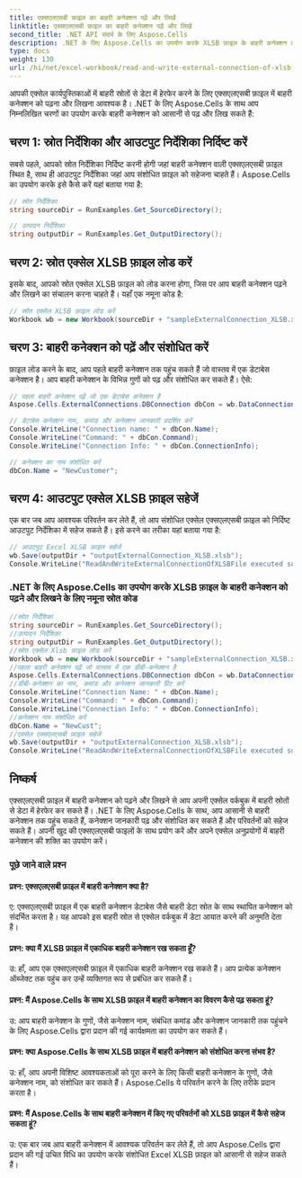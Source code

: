 ```yaml
---
title: एक्सएलएसबी फ़ाइल का बाहरी कनेक्शन पढ़ें और लिखें
linktitle: एक्सएलएसबी फ़ाइल का बाहरी कनेक्शन पढ़ें और लिखें
second_title: .NET API संदर्भ के लिए Aspose.Cells
description: .NET के लिए Aspose.Cells का उपयोग करके XLSB फ़ाइल के बाहरी कनेक्शन को पढ़ने और संशोधित करने का तरीका जानें।
type: docs
weight: 130
url: /hi/net/excel-workbook/read-and-write-external-connection-of-xlsb-file/
---
```

आपकी एक्सेल कार्यपुस्तिकाओं में बाहरी स्रोतों से डेटा में हेरफेर करने के लिए एक्सएलएसबी फ़ाइल में बाहरी कनेक्शन को पढ़ना और लिखना आवश्यक है। .NET के लिए Aspose.Cells के साथ आप निम्नलिखित चरणों का उपयोग करके बाहरी कनेक्शन को आसानी से पढ़ और लिख सकते हैं:

## चरण 1: स्रोत निर्देशिका और आउटपुट निर्देशिका निर्दिष्ट करें

सबसे पहले, आपको स्रोत निर्देशिका निर्दिष्ट करनी होगी जहां बाहरी कनेक्शन वाली एक्सएलएसबी फ़ाइल स्थित है, साथ ही आउटपुट निर्देशिका जहां आप संशोधित फ़ाइल को सहेजना चाहते हैं। Aspose.Cells का उपयोग करके इसे कैसे करें यहां बताया गया है:

```csharp
// स्रोत निर्देशिका
string sourceDir = RunExamples.Get_SourceDirectory();

// उत्पादन निर्देशिका
string outputDir = RunExamples.Get_OutputDirectory();
```

## चरण 2: स्रोत एक्सेल XLSB फ़ाइल लोड करें

इसके बाद, आपको स्रोत एक्सेल XLSB फ़ाइल को लोड करना होगा, जिस पर आप बाहरी कनेक्शन पढ़ने और लिखने का संचालन करना चाहते हैं। यहाँ एक नमूना कोड है:

```csharp
// स्रोत एक्सेल XLSB फ़ाइल लोड करें
Workbook wb = new Workbook(sourceDir + "sampleExternalConnection_XLSB.xlsb");
```

## चरण 3: बाहरी कनेक्शन को पढ़ें और संशोधित करें

फ़ाइल लोड करने के बाद, आप पहले बाहरी कनेक्शन तक पहुंच सकते हैं जो वास्तव में एक डेटाबेस कनेक्शन है। आप बाहरी कनेक्शन के विभिन्न गुणों को पढ़ और संशोधित कर सकते हैं। ऐसे:

```csharp
// पहला बाहरी कनेक्शन पढ़ें जो एक डेटाबेस कनेक्शन है
Aspose.Cells.ExternalConnections.DBConnection dbCon = wb.DataConnections[0] as Aspose.Cells.ExternalConnections.DBConnection;

// डेटाबेस कनेक्शन नाम, कमांड और कनेक्शन जानकारी प्रदर्शित करें
Console.WriteLine("Connection name: " + dbCon.Name);
Console.WriteLine("Command: " + dbCon.Command);
Console.WriteLine("Connection Info: " + dbCon.ConnectionInfo);

// कनेक्शन का नाम संशोधित करें
dbCon.Name = "NewCustomer";
```

## चरण 4: आउटपुट एक्सेल XLSB फ़ाइल सहेजें

एक बार जब आप आवश्यक परिवर्तन कर लेते हैं, तो आप संशोधित एक्सेल एक्सएलएसबी फ़ाइल को निर्दिष्ट आउटपुट निर्देशिका में सहेज सकते हैं। इसे करने का तरीका यहां बताया गया है:

```csharp
// आउटपुट Excel XLSB फ़ाइल सहेजें
wb.Save(outputDir + "outputExternalConnection_XLSB.xlsb");
Console.WriteLine("ReadAndWriteExternalConnectionOfXLSBFile executed successfully.\r\n");
```

### .NET के लिए Aspose.Cells का उपयोग करके XLSB फ़ाइल के बाहरी कनेक्शन को पढ़ने और लिखने के लिए नमूना स्रोत कोड 
```csharp
//स्रोत निर्देशिका
string sourceDir = RunExamples.Get_SourceDirectory();
//उत्पादन निर्देशिका
string outputDir = RunExamples.Get_OutputDirectory();
//स्रोत एक्सेल Xlsb फ़ाइल लोड करें
Workbook wb = new Workbook(sourceDir + "sampleExternalConnection_XLSB.xlsb");
//पहला बाहरी कनेक्शन पढ़ें जो वास्तव में एक डीबी-कनेक्शन है
Aspose.Cells.ExternalConnections.DBConnection dbCon = wb.DataConnections[0] as Aspose.Cells.ExternalConnections.DBConnection;
//डीबी-कनेक्शन का नाम, कमांड और कनेक्शन जानकारी प्रिंट करें
Console.WriteLine("Connection Name: " + dbCon.Name);
Console.WriteLine("Command: " + dbCon.Command);
Console.WriteLine("Connection Info: " + dbCon.ConnectionInfo);
//कनेक्शन नाम संशोधित करें
dbCon.Name = "NewCust";
//एक्सेल एक्सएलएसबी फ़ाइल सहेजें
wb.Save(outputDir + "outputExternalConnection_XLSB.xlsb");
Console.WriteLine("ReadAndWriteExternalConnectionOfXLSBFile executed successfully.\r\n");
```

## निष्कर्ष

एक्सएलएसबी फ़ाइल में बाहरी कनेक्शन को पढ़ने और लिखने से आप अपनी एक्सेल वर्कबुक में बाहरी स्रोतों से डेटा में हेरफेर कर सकते हैं। .NET के लिए Aspose.Cells के साथ, आप आसानी से बाहरी कनेक्शन तक पहुंच सकते हैं, कनेक्शन जानकारी पढ़ और संशोधित कर सकते हैं और परिवर्तनों को सहेज सकते हैं। अपनी खुद की एक्सएलएसबी फाइलों के साथ प्रयोग करें और अपने एक्सेल अनुप्रयोगों में बाहरी कनेक्शन की शक्ति का उपयोग करें।

### पूछे जाने वाले प्रश्न

#### प्रश्न: एक्सएलएसबी फ़ाइल में बाहरी कनेक्शन क्या है?
    
ए: एक्सएलएसबी फ़ाइल में एक बाहरी कनेक्शन डेटाबेस जैसे बाहरी डेटा स्रोत के साथ स्थापित कनेक्शन को संदर्भित करता है। यह आपको इस बाहरी स्रोत से एक्सेल वर्कबुक में डेटा आयात करने की अनुमति देता है।

#### प्रश्न: क्या मैं XLSB फ़ाइल में एकाधिक बाहरी कनेक्शन रख सकता हूँ?
     
उ: हाँ, आप एक एक्सएलएसबी फ़ाइल में एकाधिक बाहरी कनेक्शन रख सकते हैं। आप प्रत्येक कनेक्शन ऑब्जेक्ट तक पहुंच कर उन्हें व्यक्तिगत रूप से प्रबंधित कर सकते हैं।

#### प्रश्न: मैं Aspose.Cells के साथ XLSB फ़ाइल में बाहरी कनेक्शन का विवरण कैसे पढ़ सकता हूं?
     
उ: आप बाहरी कनेक्शन के गुणों, जैसे कनेक्शन नाम, संबंधित कमांड और कनेक्शन जानकारी तक पहुंचने के लिए Aspose.Cells द्वारा प्रदान की गई कार्यक्षमता का उपयोग कर सकते हैं।

#### प्रश्न: क्या Aspose.Cells के साथ XLSB फ़ाइल में बाहरी कनेक्शन को संशोधित करना संभव है?
     
उ: हाँ, आप अपनी विशिष्ट आवश्यकताओं को पूरा करने के लिए किसी बाहरी कनेक्शन के गुणों, जैसे कनेक्शन नाम, को संशोधित कर सकते हैं। Aspose.Cells ये परिवर्तन करने के लिए तरीके प्रदान करता है।

#### प्रश्न: मैं Aspose.Cells के साथ बाहरी कनेक्शन में किए गए परिवर्तनों को XLSB फ़ाइल में कैसे सहेज सकता हूं?
     
उ: एक बार जब आप बाहरी कनेक्शन में आवश्यक परिवर्तन कर लेते हैं, तो आप Aspose.Cells द्वारा प्रदान की गई उचित विधि का उपयोग करके संशोधित Excel XLSB फ़ाइल को आसानी से सहेज सकते हैं।